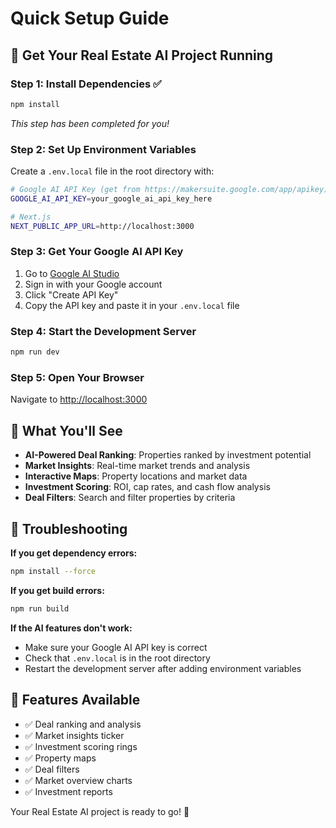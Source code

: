 # Quick Setup Guide

## 🚀 Get Your Real Estate AI Project Running

### Step 1: Install Dependencies ✅
```bash
npm install
```
*This step has been completed for you!*

### Step 2: Set Up Environment Variables
Create a `.env.local` file in the root directory with:

```bash
# Google AI API Key (get from https://makersuite.google.com/app/apikey)
GOOGLE_AI_API_KEY=your_google_ai_api_key_here

# Next.js
NEXT_PUBLIC_APP_URL=http://localhost:3000
```

### Step 3: Get Your Google AI API Key
1. Go to [Google AI Studio](https://makersuite.google.com/app/apikey)
2. Sign in with your Google account
3. Click "Create API Key"
4. Copy the API key and paste it in your `.env.local` file

### Step 4: Start the Development Server
```bash
npm run dev
```

### Step 5: Open Your Browser
Navigate to [http://localhost:3000](http://localhost:3000)

## 🎯 What You'll See

- **AI-Powered Deal Ranking**: Properties ranked by investment potential
- **Market Insights**: Real-time market trends and analysis
- **Interactive Maps**: Property locations and market data
- **Investment Scoring**: ROI, cap rates, and cash flow analysis
- **Deal Filters**: Search and filter properties by criteria

## 🔧 Troubleshooting

**If you get dependency errors:**
```bash
npm install --force
```

**If you get build errors:**
```bash
npm run build
```

**If the AI features don't work:**
- Make sure your Google AI API key is correct
- Check that `.env.local` is in the root directory
- Restart the development server after adding environment variables

## 📱 Features Available

- ✅ Deal ranking and analysis
- ✅ Market insights ticker
- ✅ Investment scoring rings
- ✅ Property maps
- ✅ Deal filters
- ✅ Market overview charts
- ✅ Investment reports

Your Real Estate AI project is ready to go! 🎉
